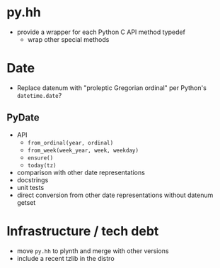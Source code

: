 # py.hh

- provide a wrapper for each Python C API method typedef
  - wrap other special methods


# Date

- Replace datenum with "proleptic Gregorian ordinal" per Python's
  `datetime.date`?

## PyDate

- API
  - `from_ordinal(year, ordinal)`
  - `from_week(week_year, week, weekday)`
  - `ensure()`
  - `today(tz)`
- comparison with other date representations
- docstrings
- unit tests
- direct conversion from other date representations without datenum getset

# Infrastructure / tech debt

- move `py.hh` to plynth and merge with other versions
- include a recent tzlib in the distro

